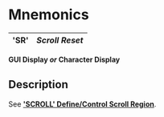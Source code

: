 # Mnemonics

**'SR'** |  **_Scroll Reset_**  
---|---  
  
**GUI Display _or_ Character Display**

##  Description

See **['SCROLL' Define/Control Scroll Region](scroll.md)**.
